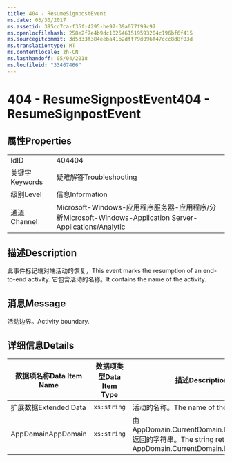 ```yaml
---
title: 404 - ResumeSignpostEvent
ms.date: 03/30/2017
ms.assetid: 395cc7ca-f35f-4295-be97-39a077f99c97
ms.openlocfilehash: 258e2f7e4b9dc1025461519593204c196bf6f415
ms.sourcegitcommit: 3d5d33f384eeba41b2dff79d096f47ccc8d8f03d
ms.translationtype: MT
ms.contentlocale: zh-CN
ms.lasthandoff: 05/04/2018
ms.locfileid: "33467466"
---
```

# <a name="404---resumesignpostevent"></a><span data-ttu-id="204ca-102">404 - ResumeSignpostEvent</span><span class="sxs-lookup"><span data-stu-id="204ca-102">404 - ResumeSignpostEvent</span></span>
## <a name="properties"></a><span data-ttu-id="204ca-103">属性</span><span class="sxs-lookup"><span data-stu-id="204ca-103">Properties</span></span>  
  
|||  
|-|-|  
|<span data-ttu-id="204ca-104">Id</span><span class="sxs-lookup"><span data-stu-id="204ca-104">ID</span></span>|<span data-ttu-id="204ca-105">404</span><span class="sxs-lookup"><span data-stu-id="204ca-105">404</span></span>|  
|<span data-ttu-id="204ca-106">关键字</span><span class="sxs-lookup"><span data-stu-id="204ca-106">Keywords</span></span>|<span data-ttu-id="204ca-107">疑难解答</span><span class="sxs-lookup"><span data-stu-id="204ca-107">Troubleshooting</span></span>|  
|<span data-ttu-id="204ca-108">级别</span><span class="sxs-lookup"><span data-stu-id="204ca-108">Level</span></span>|<span data-ttu-id="204ca-109">信息</span><span class="sxs-lookup"><span data-stu-id="204ca-109">Information</span></span>|  
|<span data-ttu-id="204ca-110">通道</span><span class="sxs-lookup"><span data-stu-id="204ca-110">Channel</span></span>|<span data-ttu-id="204ca-111">Microsoft-Windows-应用程序服务器-应用程序/分析</span><span class="sxs-lookup"><span data-stu-id="204ca-111">Microsoft-Windows-Application Server-Applications/Analytic</span></span>|  
  
## <a name="description"></a><span data-ttu-id="204ca-112">描述</span><span class="sxs-lookup"><span data-stu-id="204ca-112">Description</span></span>  
 <span data-ttu-id="204ca-113">此事件标记端对端活动的恢复，</span><span class="sxs-lookup"><span data-stu-id="204ca-113">This event marks the resumption of an end-to-end activity.</span></span> <span data-ttu-id="204ca-114">它包含活动的名称。</span><span class="sxs-lookup"><span data-stu-id="204ca-114">It contains the name of the activity.</span></span>  
  
## <a name="message"></a><span data-ttu-id="204ca-115">消息</span><span class="sxs-lookup"><span data-stu-id="204ca-115">Message</span></span>  
 <span data-ttu-id="204ca-116">活动边界。</span><span class="sxs-lookup"><span data-stu-id="204ca-116">Activity boundary.</span></span>  
  
## <a name="details"></a><span data-ttu-id="204ca-117">详细信息</span><span class="sxs-lookup"><span data-stu-id="204ca-117">Details</span></span>  
  
|<span data-ttu-id="204ca-118">数据项名称</span><span class="sxs-lookup"><span data-stu-id="204ca-118">Data Item Name</span></span>|<span data-ttu-id="204ca-119">数据项类型</span><span class="sxs-lookup"><span data-stu-id="204ca-119">Data Item Type</span></span>|<span data-ttu-id="204ca-120">描述</span><span class="sxs-lookup"><span data-stu-id="204ca-120">Description</span></span>|  
|--------------------|--------------------|-----------------|  
|<span data-ttu-id="204ca-121">扩展数据</span><span class="sxs-lookup"><span data-stu-id="204ca-121">Extended Data</span></span>|`xs:string`|<span data-ttu-id="204ca-122">活动的名称。</span><span class="sxs-lookup"><span data-stu-id="204ca-122">The name of the activity.</span></span>|  
|<span data-ttu-id="204ca-123">AppDomain</span><span class="sxs-lookup"><span data-stu-id="204ca-123">AppDomain</span></span>|`xs:string`|<span data-ttu-id="204ca-124">由 AppDomain.CurrentDomain.FriendlyName 返回的字符串。</span><span class="sxs-lookup"><span data-stu-id="204ca-124">The string returned by AppDomain.CurrentDomain.FriendlyName.</span></span>|
